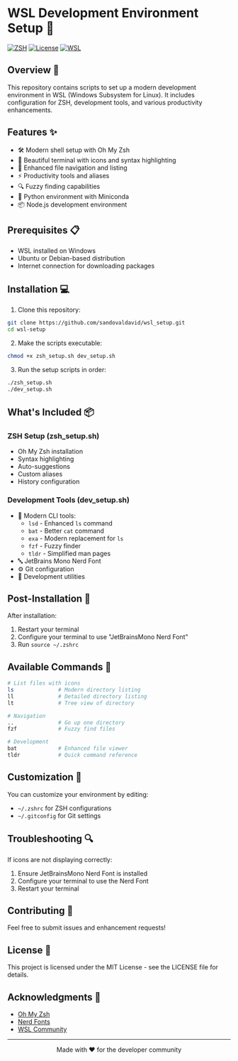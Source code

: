# WSL Development Environment Setup 🚀

[![ZSH](https://img.shields.io/badge/Shell-ZSH-blue)](https://www.zsh.org/)
[![License](https://img.shields.io/badge/License-MIT-green.svg)](LICENSE)
[![WSL](https://img.shields.io/badge/Platform-WSL-yellow)](https://docs.microsoft.com/en-us/windows/wsl/)

## Overview 📝

This repository contains scripts to set up a modern development environment in WSL (Windows Subsystem for Linux). It includes configuration for ZSH, development tools, and various productivity enhancements.

## Features ✨

- 🛠️ Modern shell setup with Oh My Zsh
- 🎨 Beautiful terminal with icons and syntax highlighting
- 📂 Enhanced file navigation and listing
- ⚡ Productivity tools and aliases
- 🔍 Fuzzy finding capabilities
- 🐍 Python environment with Miniconda
- 📦 Node.js development environment

## Prerequisites 📋

- WSL installed on Windows
- Ubuntu or Debian-based distribution
- Internet connection for downloading packages

## Installation 💻

1. Clone this repository:
```bash
git clone https://github.com/sandovaldavid/wsl_setup.git
cd wsl-setup
```

2. Make the scripts executable:
```bash
chmod +x zsh_setup.sh dev_setup.sh
```

3. Run the setup scripts in order:
```bash
./zsh_setup.sh
./dev_setup.sh
```

## What's Included 📦

### ZSH Setup (zsh_setup.sh)
- Oh My Zsh installation
- Syntax highlighting
- Auto-suggestions
- Custom aliases
- History configuration

### Development Tools (dev_setup.sh)
- 🎨 Modern CLI tools:
  - `lsd` - Enhanced `ls` command
  - `bat` - Better `cat` command
  - `exa` - Modern replacement for `ls`
  - `fzf` - Fuzzy finder
  - `tldr` - Simplified man pages
- 🔤 JetBrains Mono Nerd Font
- ⚙️ Git configuration
- 📝 Development utilities

## Post-Installation 🎯

After installation:
1. Restart your terminal
2. Configure your terminal to use "JetBrainsMono Nerd Font"
3. Run `source ~/.zshrc`

## Available Commands 🔧

```bash
# List files with icons
ls              # Modern directory listing
ll              # Detailed directory listing
lt              # Tree view of directory

# Navigation
..              # Go up one directory
fzf             # Fuzzy find files

# Development
bat             # Enhanced file viewer
tldr            # Quick command reference
```

## Customization 🎨

You can customize your environment by editing:
- `~/.zshrc` for ZSH configurations
- `~/.gitconfig` for Git settings

## Troubleshooting 🔍

If icons are not displaying correctly:
1. Ensure JetBrainsMono Nerd Font is installed
2. Configure your terminal to use the Nerd Font
3. Restart your terminal

## Contributing 🤝

Feel free to submit issues and enhancement requests!

## License 📄

This project is licensed under the MIT License - see the LICENSE file for details.

## Acknowledgments 🙏

- [Oh My Zsh](https://ohmyz.sh/)
- [Nerd Fonts](https://www.nerdfonts.com/)
- [WSL Community](https://github.com/microsoft/WSL)

---

<p align="center">
Made with ❤️ for the developer community
</p>
